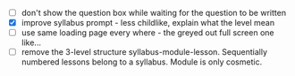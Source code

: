 - [ ] don't show the question box while waiting for the question to be written
- [x] improve syllabus prompt - less childlike, explain what the level mean
- [ ] use same loading page every where - the greyed out full screen one like...
- [ ] remove the 3-level structure syllabus-module-lesson. Sequentially numbered lessons belong to a syllabus. Module is only cosmetic.
